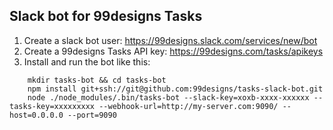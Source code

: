 Slack bot for 99designs Tasks
----

1. Create a slack bot user: https://99designs.slack.com/services/new/bot
2. Create a 99designs Tasks API key: https://99designs.com/tasks/apikeys
3. Install and run the bot like this:

```
    mkdir tasks-bot && cd tasks-bot
    npm install git+ssh://git@github.com:99designs/tasks-slack-bot.git
    node ./node_modules/.bin/tasks-bot --slack-key=xoxb-xxxx-xxxxxx --tasks-key=xxxxxxxxx --webhook-url=http://my-server.com:9090/ --host=0.0.0.0 --port=9090
```
